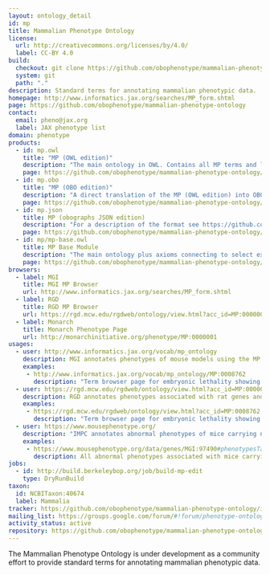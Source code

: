 ```yaml
---
layout: ontology_detail
id: mp
title: Mammalian Phenotype Ontology
license:
  url: http://creativecommons.org/licenses/by/4.0/
  label: CC-BY 4.0
build:
  checkout: git clone https://github.com/obophenotype/mammalian-phenotype-ontology.git
  system: git
  path: "."
description: Standard terms for annotating mammalian phenotypic data.
homepage: http://www.informatics.jax.org/searches/MP_form.shtml
page: https://github.com/obophenotype/mammalian-phenotype-ontology
contact:
  email: pheno@jax.org
  label: JAX phenotype list
domain: phenotype
products:
  - id: mp.owl
    title: "MP (OWL edition)"
    description: "The main ontology in OWL. Contains all MP terms and links to other OBO ontologies."
    page: https://github.com/obophenotype/mammalian-phenotype-ontology/releases/tag/current
  - id: mp.obo
    title: "MP (OBO edition)"
    description: "A direct translation of the MP (OWL edition) into OBO format."
    page: https://github.com/obophenotype/mammalian-phenotype-ontology/releases/tag/current
  - id: mp.json
    title: MP (obographs JSON edition)
    description: "For a description of the format see https://github.com/geneontology/obographs."
    page: https://github.com/obophenotype/mammalian-phenotype-ontology/releases/tag/current
  - id: mp/mp-base.owl
    title: MP Base Module
    description: "The main ontology plus axioms connecting to select external ontologies, excluding axioms from the the external ontologies themselves."
    page: https://github.com/obophenotype/mammalian-phenotype-ontology/releases/tag/current
browsers:
  - label: MGI
    title: MGI MP Browser
    url: http://www.informatics.jax.org/searches/MP_form.shtml
  - label: RGD
    title: RGD MP Browser
    url: https://rgd.mcw.edu/rgdweb/ontology/view.html?acc_id=MP:0000001
  - label: Monarch
    title: Monarch Phenotype Page
    url: http://monarchinitiative.org/phenotype/MP:0000001
usages:
  - user: http://www.informatics.jax.org/vocab/mp_ontology
    description: MGI annotates phenotypes of mouse models using the MP
    examples:
     - http://www.informatics.jax.org/vocab/mp_ontology/MP:0008762
       description: "Term browser page for embryonic lethality showing information about the term including definition, placement in the MP hierarchy, and link to mouse models annotated to this term or any of its decendants"
  - user: https://rgd.mcw.edu/rgdweb/ontology/view.html?acc_id=MP:0000001
    description: RGD annotates phenotypes associated with rat genes and alleles using the MP 
    examples:
     - https://rgd.mcw.edu/rgdweb/ontology/view.html?acc_id=MP:0008762
       description: "Term browser page for embryonic lethality showing information about the term including definition, placement in the MP hierarchy, and link to annotations to this term or any of its decendants"
  - user: https://www.mousephenotype.org/
    description: "IMPC annotates abnormal phenotypes of mice carrying null alleles found following the application of a standardised set of physiological tests" 
    examples:
     - https://www.mousephenotype.org/data/genes/MGI:97490#phenotypesTab
       description: All abnormal phenotypes associated with mice carrying at least one null allele pf the Pax6 gene     
jobs:
  - id: http://build.berkeleybop.org/job/build-mp-edit
    type: DryRunBuild
taxon:
  id: NCBITaxon:40674
  label: Mammalia
tracker: https://github.com/obophenotype/mammalian-phenotype-ontology/issues
mailing_list: https://groups.google.com/forum/#!forum/phenotype-ontologies-editors
activity_status: active
repository: https://github.com/obophenotype/mammalian-phenotype-ontology
---
```


The Mammalian Phenotype Ontology is under development as a community effort to provide standard terms for annotating mammalian phenotypic data.
